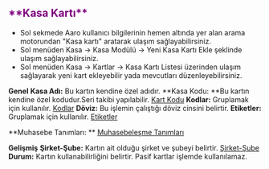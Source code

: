 <h2>
<span style="color:purple;">
**Kasa Kartı**
</span>
</h2>

- Sol sekmede Aaro kullanıcı bilgilerinin hemen altında yer alan arama motorundan "Kasa kartı" aratarak ulaşım sağlayabilirsiniz.
- Sol menüden Kasa -> Kasa Modülü -> Yeni Kasa Kartı Ekle şeklinde ulaşım sağlayabilirsiniz.
- Sol menüden Kasa -> Kartlar -> Kasa Kartı Listesi üzerinden ulaşım sağlayarak yeni kart ekleyebilir yada mevcutları düzenleyebilirsiniz.

**Genel**
**Kasa Adı:** Bu kartın kendine özel adıdır.
**Kasa Kodu: **Bu kartın kendine özel kodudur.Seri takibi yapılabilir. [Kart Kodu](/TemelOzellikler/KartKodu.md "Kart Kodu")
**Kodlar:** Gruplamak için kullanılır. [Kodlar](/TemelOzellikler/Kodlar.md "Kodlar")
**Döviz:** Bu işlemin çalıştığı döviz cinsini belirtir.
**Etiketler:** Gruplamak için kullanılır. [Etiketler](/TemelOzellikler/Etiketler.md "Etiketler")

**Muhasebe Tanımları: ** [Muhasebeleşme Tanımları](/TemelOzellikler/MuhasebelesmeTanimlari.md "Muhasebeleşme Tanımları")

**Gelişmiş** 
**Şirket-Şube:** Kartın ait olduğu şirket ve şubeyi belirtir. [Şirket-Şube](/TemelOzellikler/SirketSube.md "Şirket-Şube")
**Durum:** Kartın kullanabilirliğini belirtir. Pasif kartlar işlemde kullanılamaz.
